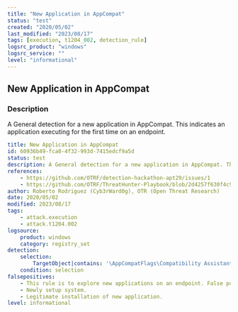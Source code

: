 ```yaml
---
title: "New Application in AppCompat"
status: "test"
created: "2020/05/02"
last_modified: "2023/08/17"
tags: [execution, t1204_002, detection_rule]
logsrc_product: "windows"
logsrc_service: ""
level: "informational"
---
```


## New Application in AppCompat

### Description

A General detection for a new application in AppCompat. This indicates an application executing for the first time on an endpoint.

```yml
title: New Application in AppCompat
id: 60936b49-fca0-4f32-993d-7415edcf9a5d
status: test
description: A General detection for a new application in AppCompat. This indicates an application executing for the first time on an endpoint.
references:
    - https://github.com/OTRF/detection-hackathon-apt29/issues/1
    - https://github.com/OTRF/ThreatHunter-Playbook/blob/2d4257f630f4c9770f78d0c1df059f891ffc3fec/docs/evals/apt29/detections/1.A.1_DFD6A782-9BDB-4550-AB6B-525E825B095E.md
author: Roberto Rodriguez (Cyb3rWard0g), OTR (Open Threat Research)
date: 2020/05/02
modified: 2023/08/17
tags:
    - attack.execution
    - attack.t1204.002
logsource:
    product: windows
    category: registry_set
detection:
    selection:
        TargetObject|contains: '\AppCompatFlags\Compatibility Assistant\Store\'
    condition: selection
falsepositives:
    - This rule is to explore new applications on an endpoint. False positives depends on the organization.
    - Newly setup system.
    - Legitimate installation of new application.
level: informational

```
